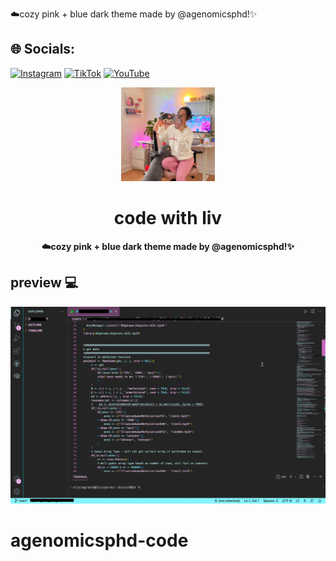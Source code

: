 ☁️cozy pink + blue dark theme made by @agenomicsphd!✨


## 🌐 Socials:
[![Instagram](https://img.shields.io/badge/Instagram-%23E4405F.svg?logo=Instagram&logoColor=white)](https://instagram.com/agenomicsphd) [![TikTok](https://img.shields.io/badge/TikTok-%23000000.svg?logo=TikTok&logoColor=white)](https://tiktok.com/@agenomicsphd) [![YouTube](https://img.shields.io/badge/YouTube-%23FF0000.svg?logo=YouTube&logoColor=white)](https://youtube.com/c/agenomicsphd) 

<p align="center"> <img height="150" src="https://raw.githubusercontent.com/livygrant97/agenomicsphd-code/main/icon.png"> </p>

<h1 align="center"> code with liv</h1>

<p align="center"><strong>
☁️cozy pink + blue dark theme made by @agenomicsphd!✨
</strong></p>

## preview 💻
<img src="https://raw.githubusercontent.com/livygrant97/agenomicsphd-code/main/previewAgenomicsphd.png">




# agenomicsphd-code
